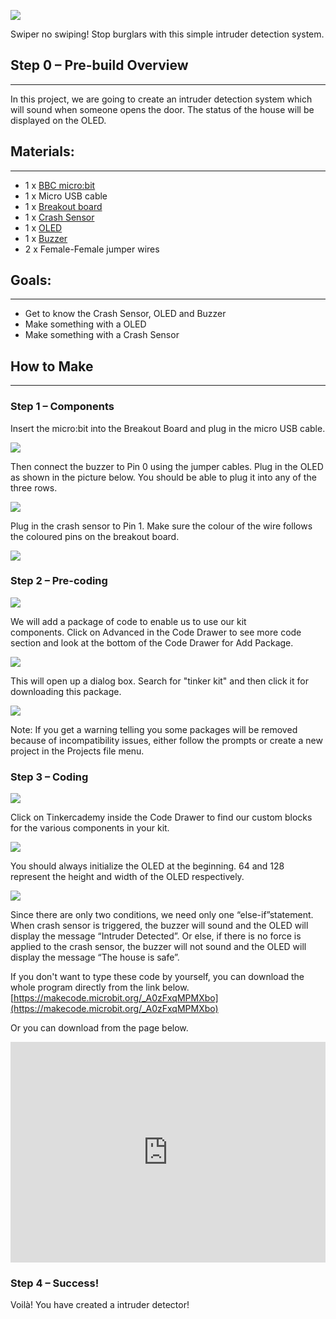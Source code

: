 ![](https://i.imgur.com/RL8DL2M.png)

Swiper no swiping!
Stop burglars with this simple intruder detection system.


## Step 0 – Pre-build Overview  
---

In this project, we are going to create an intruder detection system which will sound when someone opens the door. The status of the house will be displayed on the OLED.  


## Materials:  
---

- 1 x [BBC micro:bit](http://www.elecfreaks.com/estore/micro-bit-board.html)
- 1 x Micro USB cable
- 1 x [Breakout board](http://www.elecfreaks.com/estore/elecfreaks-micro-bit-breakout-board.html)
- 1 x [Crash Sensor](https://www.elecfreaks.com/estore/octopus-crash-sensor-brick.html)
- 1 x [OLED](https://www.elecfreaks.com/estore/iic-oled.html)
- 1 x [Buzzer](https://www.elecfreaks.com/estore/octopus-passive-buzzer-brick-obpb01.html)
- 2 x Female-Female jumper wires


## Goals:  
---

- Get to know the Crash Sensor, OLED and Buzzer
- Make something with a OLED
- Make something with a Crash Sensor


## How to Make    
---  

### Step 1 – Components    

Insert the micro:bit into the Breakout Board and plug in the micro USB cable.  

![](https://i.imgur.com/cvJnbqE.jpg)  

Then connect the buzzer to Pin 0 using the jumper cables. Plug in the OLED as shown in the picture below. You should be able to plug it into any of the three rows.  

![](https://i.imgur.com/3benydL.jpg)  

Plug in the crash sensor to Pin 1. Make sure the colour of the wire follows the coloured pins on the breakout board.  

![](https://i.imgur.com/YvQkd81.jpg)  


### Step 2 – Pre-coding    

![](https://i.imgur.com/qPgEmnW.jpg)  

We will add a package of code to enable us to use our kit components. Click on Advanced in the Code Drawer to see more code section and look at the bottom of the Code Drawer for Add Package.  

![](https://i.imgur.com/IWhPZeP.png)  

This will open up a dialog box. Search for "tinker kit" and then click it for downloading this package.   

![](https://i.imgur.com/b0vriWO.png)  

Note: If you get a warning telling you some packages will be removed because of incompatibility issues, either follow the prompts or create a new project in the Projects file menu.  


### Step 3 – Coding    

![](https://i.imgur.com/OKjXb0c.jpg)  

Click on Tinkercademy inside the Code Drawer to find our custom blocks for the various components in your kit.  

![](https://i.imgur.com/UwHfSVv.jpg)   

You should always initialize the OLED at the beginning. 64 and 128 represent the height and width of the OLED respectively.  

![](https://i.imgur.com/GIhLCLU.jpg)  

Since there are only two conditions, we need only one “else-if”statement.  
When crash sensor is triggered, the buzzer will sound and the OLED will display the message “Intruder Detected”. Or else, if there is no force is applied to the crash sensor, the buzzer will not sound and the OLED will display the message “The house is safe”.

If you don't want to type these code by yourself, you can download the whole program directly from the link below.   [https://makecode.microbit.org/_A0zFxqMPMXbo](https://makecode.microbit.org/_A0zFxqMPMXbo)  

Or you can download from the page below.  

<div style="position:relative;height:0;padding-bottom:70%;overflow:hidden;"><iframe style="position:absolute;top:0;left:0;width:100%;height:100%;" src="https://makecode.microbit.org/#pub:_A0zFxqMPMXbo" frameborder="0" sandbox="allow-popups allow-forms allow-scripts allow-same-origin"></iframe></div>  


### Step 4 – Success!    

Voilà! You have created a intruder detector!
